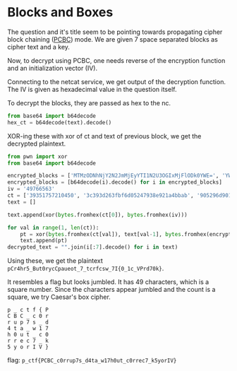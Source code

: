 # Blocks and Boxes

The question and it's title seem to be pointing towards propagating cipher block chaining ([PCBC](https://en.wikipedia.org/wiki/Block_cipher_mode_of_operation#Propagating_cipher_block_chaining_(PCBC))) mode. We are given 7 space separated blocks as cipher text and a key.

Now, to decrypt using PCBC, one needs reverse of the encryption function and an initialization vector (IV).

Connecting to the netcat service, we get output of the decryption function. The IV is given as hexadecimal value in the question itself.

To decrypt the blocks, they are passed as hex to the nc.

```python
from base64 import b64decode
hex_ct = b64decode(text).decode()
```

XOR-ing these with xor of ct and text of previous block, we get the decrypted plaintext.

```python
from pwn import xor
from base64 import b64decode

encrypted_blocks = ['MTMzODNhNjY2N2JmMjEyYTI1N2U3OGIxMjFlODk0YWE=', 'YWM1MzkzY2M0NDI1MmFlMjM0OGMzNTY3Y2U4OTk5OTU=', 'Yzc5MjdmMzI5YTczMmY3OGM5NzMzOGJiNjM0ZmFiYzU=', 'ZTg4NmU5MGY2NmQxODcxMWI0NDk5MzYwMjE5OGFlZDM=', 'YTEwYjI5MzAyMjk0YmZkZjc2YTdmYzk3MDk4NmMwYjg=', 'MWEyZmY4ZGFiYTY3YjBhZDRjNWJlNDg1MTJhYTk5YTI=', 'YmFmZDllM2ZjYzRkYzUzN2M2MzlhM2IxYzc1OGFjNTY=']
encrypted_blocks = [b64decode(i).decode() for i in encrypted_blocks]
iv = '49766563'
ct = ['39351757210450', '3c393d263fbf6d05247938e921a4bbab', '905296d901323cde35892022d99fa594', 'd08e380c9b75326fd53406ba6552bcd9', 'fabaad274d85bc03880dbb4b75a3bcef', 'bc5805761efca0c2258bbaab6199ddeb', '316dc3dce9539b860e60e2d62681b2e0']
text = []

text.append(xor(bytes.fromhex(ct[0]), bytes.fromhex(iv)))

for val in range(1, len(ct)):
    pt = xor(bytes.fromhex(ct[val]), text[val-1], bytes.fromhex(encrypted_blocks[val-1]))
    text.append(pt)
decrypted_text = "".join(i[:7].decode() for i in text)
```

Using these, we get the plaintext `pCr4hr5_But0rycCpaueot_7_tcrfcsw_7I{0_1c_VPrd70k}`.

It resembles a flag but looks jumbled. It has 49 characters, which is a square number. Since the characters appear jumbled and the count is a square, we try Caesar's box cipher.

```
p _ c t f { P
C B C _ c 0 r
r u p 7 s _ d
4 t a _ w 1 7
h 0 u t _ c 0
r r e c 7 _ k
5 y o r I V }
```

flag: `p_ctf{PCBC_c0rrup7s_d4ta_w17h0ut_c0rrec7_k5yorIV}`
